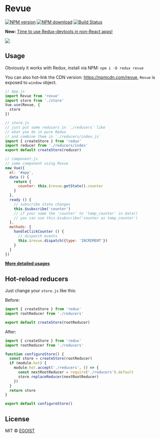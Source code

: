 # Revue

[![NPM version](https://img.shields.io/npm/v/revue.svg?style=flat-square)](https://www.npmjs.com/package/revue)
[![NPM download](https://img.shields.io/npm/dm/revue.svg?style=flat-square)](https://www.npmjs.com/package/revue)
[![Build Status](https://img.shields.io/circleci/project/egoist/revue/master.svg?style=flat-square)](https://circleci.com/gh/egoist/revue/tree/master)

**New:** [Time to use Redux-devtools in non-React apps!](https://github.com/egoist/redux-devtools-script)

![](https://ooo.0o0.ooo/2015/12/01/565e513fc6d4a.png)

## Usage

Obviously it works with Redux, install via NPM: `npm i -D redux revue`

You can also hot-link the CDN version: https://npmcdn.com/revue, `Revue` is exposed to `window` object.

```javascript
// App.js
import Revue from 'revue'
import store from './store'
Vue.use(Revue, {
  store
})

// store.js
// just put some reducers in `./reducers` like
// what you do in pure Redux
// and combine them in `./reducers/index.js`
import { createStore } from 'redux'
import reducer from './reducers/index'
export default createStore(reducer)

// component.js
// some component using Revue
new Vue({
  el: '#app',
  data () {
    return {
      counter: this.$revue.getState().counter
    }
  },
  ready () {
    // subscribe state changes
    this.$subscribe('counter')
    // if your name the 'counter' to 'temp_counter' in data()
    // you can use this.$subscribe('counter as temp_counter')
  },
  methods: {
    handleClickCounter () {
      // dispatch events
      this.$revue.dispatch({type: 'INCREMENT'})
    }
  }
})
```

[**More detailed usages**](/src)

## Hot-reload reducers

Just change your `store.js` like this:

Before:

```javascript
import { createStore } from 'redux'
import rootReducer from './reducers'

export default createStore(rootReducer)
```

After:

```javascript
import { createStore } from 'redux'
import rootReducer from './reducers'

function configureStore() {
  const store = createStore(rootReducer)
  if (module.hot) {
    module.hot.accept('./reducers', () => {
      const nextRootReducer = require('./reducers').default
      store.replaceReducer(nextRootReducer)
    })
  }
  return store
}

export default configureStore()
```

## License

MIT &copy; [EGOIST](https://github.com/egoist)
